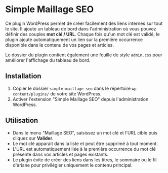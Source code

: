 # Simple Maillage SEO

Ce plugin WordPress permet de créer facilement des liens internes sur tout le site. Il ajoute un tableau de bord dans l'administration où vous pouvez définir des couples **mot clé / URL**. Chaque fois qu'un mot clé est validé, le plugin ajoute automatiquement un lien sur la première occurrence disponible dans le contenu de vos pages et articles.

Le dossier du plugin contient également une feuille de style `admin.css` pour améliorer l'affichage du tableau de bord.

## Installation

1. Copier le dossier `simple-maillage-seo` dans le répertoire `wp-content/plugins/` de votre site WordPress.
2. Activer l'extension "Simple Maillage SEO" depuis l'administration WordPress.

## Utilisation

- Dans le menu "Maillage SEO", saisissez un mot clé et l'URL cible puis cliquez sur **Valider**.
- Le mot clé apparait dans la liste et peut être supprimé à tout moment.
- L'URL est automatiquement liée à la première occurrence du mot clé présente dans vos articles et pages existants.
- Le plugin évite de créer des liens dans les titres, le sommaire ou le fil d'ariane pour privilégier uniquement le contenu principal.

